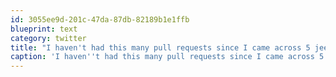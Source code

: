 ```yaml
---
id: 3055ee9d-201c-47da-87db-82189b1e1ffb
blueprint: text
category: twitter
title: "I haven't had this many pull requests since I came across 5 jeeps stuck in the woods. #4x4ingNerdjoke"
caption: 'I haven''t had this many pull requests since I came across 5 jeeps stuck in the woods. <span class="hashtag hashtag_local">#<a href="http://tweettemp.darylchymko.ca/?tag=4x4ingnerdjoke">4x4ingNerdjoke</a>'
---
```

